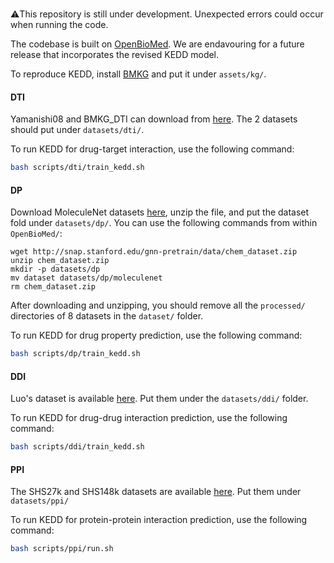 ###  

⚠️This repository is still under development. Unexpected errors could occur when running the code.

The codebase is built on [OpenBioMed](https://github.com/PharMolix/OpenBioMed). We are endavouring for a future release that incorporates the revised KEDD model.

To reproduce KEDD, install [BMKG](https://drive.google.com/drive/folders/1U2M3383-3dDAyLTAcXGcUagAEjlB6QgN?usp=sharing
) and put it under `assets/kg/`.

#### DTI

Yamanishi08 and BMKG_DTI can download from [here](https://drive.google.com/drive/folders/1AaUWLlOOua5BH7Q-bBVUBgOugDfWF3ip?usp=sharing). The 2 datasets should put under `datasets/dti/`. 

To run KEDD for drug-target interaction, use the following command:

```bash
bash scripts/dti/train_kedd.sh
```

#### DP

Download MoleculeNet datasets [here](http://snap.stanford.edu/gnn-pretrain/data/chem_dataset.zip), unzip the file, and put the dataset fold under `datasets/dp/`. You can use the following commands from within `OpenBioMed/`:

```shell
wget http://snap.stanford.edu/gnn-pretrain/data/chem_dataset.zip
unzip chem_dataset.zip
mkdir -p datasets/dp
mv dataset datasets/dp/moleculenet
rm chem_dataset.zip
```

After downloading and unzipping, you should remove all the `processed/` directories of 8 datasets in the `dataset/` folder.

To run KEDD for drug property prediction, use the following command:

```bash
bash scripts/dp/train_kedd.sh
```

#### DDI

Luo's dataset is available [here](https://github.com/pengsl-lab/MSSL/blob/main/data/DownStreamdata/DDInet.txt). Put them under the `datasets/ddi/` folder.

To run KEDD for drug-drug interaction prediction, use the following command:

```bash
bash scripts/ddi/train_kedd.sh
```

#### PPI

The SHS27k and SHS148k datasets are available [here](https://github.com/lvguofeng/GNN_PPI/tree/main/data). Put them under `datasets/ppi/`

To run KEDD for protein-protein interaction prediction, use the following command:

```bash
bash scripts/ppi/run.sh
```

